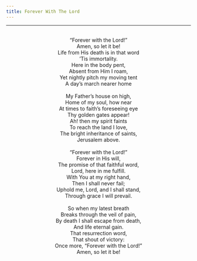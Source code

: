 ```yaml
---
title: Forever With The Lord
---
```


---
<center>
<br/>
“Forever with the Lord!”<br/>
Amen, so let it be!<br/>
Life from His death is in that word<br/>
’Tis immortality.<br/>
Here in the body pent,<br/>
Absent from Him I roam,<br/>
Yet nightly pitch my moving tent<br/>
A day’s march nearer home<br/>
<br/>
My Father’s house on high,<br/>
Home of my soul, how near<br/>
At times to faith’s foreseeing eye<br/>
Thy golden gates appear!<br/>
Ah! then my spirit faints<br/>
To reach the land I love,<br/>
The bright inheritance of saints,<br/>
Jerusalem above.<br/>
<br/>
“Forever with the Lord!”<br/>
Forever in His will,<br/>
The promise of that faithful word,<br/>
Lord, here in me fulfill.<br/>
With You at my right hand,<br/>
Then I shall never fail;<br/>
Uphold me, Lord, and I shall stand,<br/>
Through grace I will prevail.<br/>
<br/>
So when my latest breath<br/>
Breaks through the veil of pain,<br/>
By death I shall escape from death,<br/>
And life eternal gain.<br/>
That resurrection word,<br/>
That shout of victory:<br/>
Once more, “Forever with the Lord!”<br/>
Amen, so let it be!<br/>

</center>